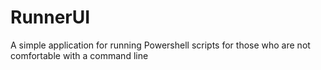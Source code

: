 # RunnerUI
A simple application for running Powershell scripts for those who are not comfortable with a command line 
